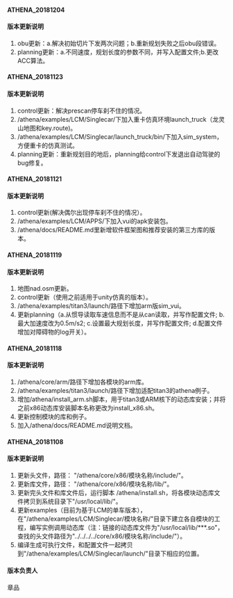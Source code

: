 #### ATHENA_20181204
#### 版本更新说明
1. obu更新：a.解决初始切片下发两次问题；b.重新规划失败之后obu段错误。
2. planning更新：a.不同速度，规划长度的参数不同，并写入配置文件;b.更改ACC算法。

#### ATHENA_20181123
#### 版本更新说明
1. control更新：解决prescan停车刹不住的情况。
2. /athena/examples/LCM/Singlecar/下加入重卡仿真环境launch_truck（龙灵山地图和key.route)。
3. /athena/examples/LCM/Singlecar/launch_truck/bin/下加入sim_system，方便重卡的仿真测试。
4. planning更新：重新规划目的地后，planning给control下发退出自动驾驶的bug修复。

#### ATHENA_20181121
#### 版本更新说明
1. control更新(解决偶尔出现停车刹不住的情况）。
2. /athena/examples/LCM/APPS/下加入vui的apk安装包。
3. /athena/docs/README.md里新增软件框架图和推荐安装的第三方库的版本。

#### ATHENA_20181119
#### 版本更新说明
1. 地图nad.osm更新。
2. control更新（使用之前适用于unity仿真的版本）。
3. /athena/examples/titan3/launch/路径下增加arm版sim_vui。
4. 更新planning（a.从惯导读取车速信息而不是从can读取，并写作配置文件; b.最大加速度改为0.5m/s2; c.设置最大规划长度，并写作配置文件; d.配置文件增加对障碍物的log开关）。

#### ATHENA_20181118
#### 版本更新说明
1. /athena/core/arm/路径下增加各模块的arm库。
2. /athena/examples/titan3/launch/路径下增加适配titan3的athena例子。
3. 增加/athena/install_arm.sh脚本，用于titan3或ARM核下的动态库安装；并将之前x86动态库安装脚本名称更改为install_x86.sh。
4. 更新控制模块的库和例子。
5. 加入/athena/docs/README.md说明文档。

#### ATHENA_20181108
#### 版本更新说明
1. 更新头文件，路径： "/athena/core/x86/模块名称/include/"。
2. 更新库文件，路径： "/athena/core/x86/模块名称/lib/"。
3. 更新完头文件和库文件后，运行脚本 /athena/install.sh，将各模块动态库文件拷贝到系统目录下"/usr/local/lib/"。
4. 更新examples（目前为基于LCM的单车版本），在"/athena/examples/LCM/Singlecar/模块名称/"目录下建立各自模块的工程，编写实例调用动态库（注：链接的动态库文件为"/usr/local/lib/***.so"，查找的头文件路径为"../../../../core/x86/模块名称/include/"）。
5. 编译生成可执行文件，和配置文件一起拷贝到"/athena/examples/LCM/Singlecar/launch/"目录下相应的位置。


#### 版本负责人
章品


